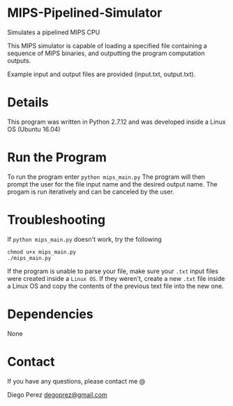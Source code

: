 # MIPS-Pipelined-Simulator
Simulates a pipelined MIPS CPU 

This MIPS simulator is capable of loading a specified file containing a sequence of MIPS binaries, and outputting the program computation outputs.

Example input and output files are provided (input.txt, output.txt). 

# Details
This program was written in Python 2.7.12 and was developed inside a Linux OS (Ubuntu 16.04)

# Run the Program
To run the program enter `python mips_main.py` The program will then prompt the user for the file
input name and the desired output name. The progam is run iteratively and can be canceled by the user.

# Troubleshooting
If `python mips_main.py` doesn't work, try the following

```
chmod u+x mips_main.py
./mips_main.py

```
If the program is unable to parse your file, make sure your `.txt` input files were created inside a `Linux OS`. If they weren't, create a new `.txt` file inside a Linux OS and copy the contents of the previous text file into the new one.

# Dependencies
None

# Contact
If you have any questions, please contact me @

Diego Perez
degoprez@gmail.com


